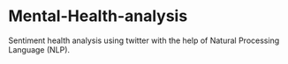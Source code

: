 # Mental-Health-analysis
Sentiment health analysis using twitter with the help of Natural Processing Language (NLP).
